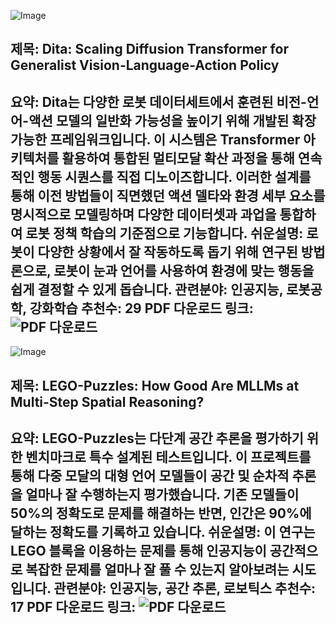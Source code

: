![Image](https://avatars/f8f35355902b4cda72e9c6d768322fae.svg)
## 제목: Dita: Scaling Diffusion Transformer for Generalist Vision-Language-Action Policy
**요약**: Dita는 다양한 로봇 데이터세트에서 훈련된 비전-언어-액션 모델의 일반화 가능성을 높이기 위해 개발된 확장 가능한 프레임워크입니다. 이 시스템은 Transformer 아키텍처를 활용하여 통합된 멀티모달 확산 과정을 통해 연속적인 행동 시퀀스를 직접 디노이즈합니다. 이러한 설계를 통해 이전 방법들이 직면했던 액션 델타와 환경 세부 요소를 명시적으로 모델링하며 다양한 데이터셋과 과업을 통합하여 로봇 정책 학습의 기준점으로 기능합니다.
**쉬운설명**: 로봇이 다양한 상황에서 잘 작동하도록 돕기 위해 연구된 방법론으로, 로봇이 눈과 언어를 사용하여 환경에 맞는 행동을 쉽게 결정할 수 있게 돕습니다.
**관련분야**: 인공지능, 로봇공학, 강화학습
**추천수**: 29
**PDF 다운로드 링크**: ![PDF 다운로드](https://arxiv.org/pdf/2503.19757)
---

![Image](https://cdn-thumbnails.huggingface.co/social-thumbnails/papers/2503.19990.png)
## 제목: LEGO-Puzzles: How Good Are MLLMs at Multi-Step Spatial Reasoning?
**요약**: LEGO-Puzzles는 다단계 공간 추론을 평가하기 위한 벤치마크로 특수 설계된 테스트입니다. 이 프로젝트를 통해 다중 모달의 대형 언어 모델들이 공간 및 순차적 추론을 얼마나 잘 수행하는지 평가했습니다. 기존 모델들이 50%의 정확도로 문제를 해결하는 반면, 인간은 90%에 달하는 정확도를 기록하고 있습니다.
**쉬운설명**: 이 연구는 LEGO 블록을 이용하는 문제를 통해 인공지능이 공간적으로 복잡한 문제를 얼마나 잘 풀 수 있는지 알아보려는 시도입니다.
**관련분야**: 인공지능, 공간 추론, 로보틱스
**추천수**: 17
**PDF 다운로드 링크**: ![PDF 다운로드](https://arxiv.org/pdf/2503.19990)
---